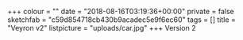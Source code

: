 +++
colour = ""
date = "2018-08-16T03:19:36+00:00"
private = false
sketchfab = "c59d854718cb430b9acadec5e9f6ec60"
tags = []
title = "Veyron v2"
listpicture = "uploads/car.jpg"
+++
Version 2